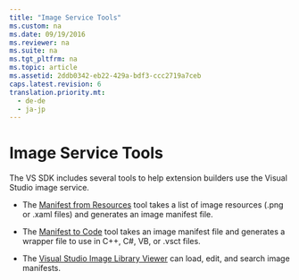 ```yaml
---
title: "Image Service Tools"
ms.custom: na
ms.date: 09/19/2016
ms.reviewer: na
ms.suite: na
ms.tgt_pltfrm: na
ms.topic: article
ms.assetid: 2ddb0342-eb22-429a-bdf3-ccc2719a7ceb
caps.latest.revision: 6
translation.priority.mt: 
  - de-de
  - ja-jp
---
```

# Image Service Tools
The VS SDK includes several tools to help extension builders use the Visual Studio image service.  
  
-   The [Manifest from Resources](../vs140/Manifest-from-Resources.md) tool takes a list of image resources (.png or .xaml files) and generates an image manifest file.  
  
-   The [Manifest to Code](../vs140/Manifest-to-Code.md) tool takes an image manifest file and generates a wrapper file to use in C++, C#, VB, or .vsct files.  
  
-   The [Visual Studio Image Library Viewer](../vs140/Image-Library-Viewer.md) can load, edit, and search image manifests.